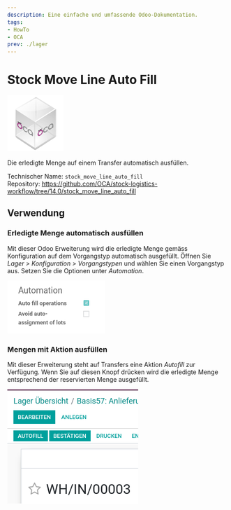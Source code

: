 ```yaml
---
description: Eine einfache und umfassende Odoo-Dokumentation.
tags:
- HowTo
- OCA
prev: ./lager
---
```

# Stock Move Line Auto Fill
![icon_oca_app](assets/icon_oca_app.png)

Die erledigte Menge auf einem Transfer automatisch ausfüllen.

Technischer Name: `stock_move_line_auto_fill`\
Repository: <https://github.com/OCA/stock-logistics-workflow/tree/14.0/stock_move_line_auto_fill>

## Verwendung

### Erledigte Menge automatisch ausfüllen

Mit dieser Odoo Erweiterung wird die erledigte Menge gemäss Konfiguration auf dem Vorgangstyp automatisch ausgefüllt. Öffnen Sie *Lager > Konfiguration > Vorgangstypen* und wählen Sie einen Vorgangstyp aus. Setzen Sie die Optionen unter *Automation*.

![](assets/Stock%20Move%20Line%20Auto%20Fill.png)

### Mengen mit Aktion ausfüllen

Mit dieser Erweiterung steht auf Transfers eine Aktion *Autofill* zur Verfügung. Wenn Sie auf diesen Knopf drücken wird die erledigte Menge entsprechend der reservierten Menge ausgefüllt.

![](assets/Stock%20Move%20Line%20Auto%20Fill%20Button.png)